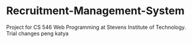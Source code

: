 # Recruitment-Management-System
Project for CS 546 Web Programming at Stevens Institute of Technology.
Trial changes
peng
katya